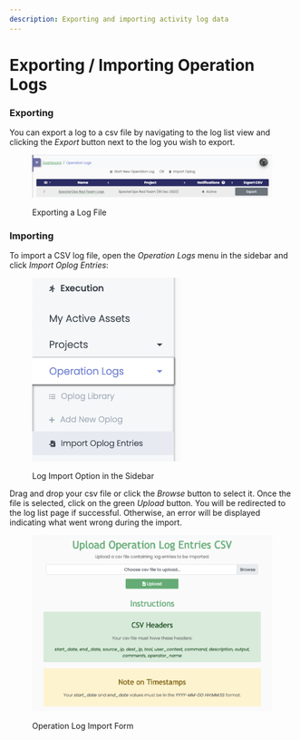 ```yaml
---
description: Exporting and importing activity log data
---
```


# Exporting / Importing Operation Logs

### Exporting

You can export a log to a csv file by navigating to the log list view and clicking the _Export_ button next to the log you wish to export.

<figure><img src="../../.gitbook/assets/image (20).png" alt=""><figcaption><p>Exporting a Log File</p></figcaption></figure>

### Importing

To import a CSV log file, open the _Operation Logs_ menu in the sidebar and click _Import Oplog Entries_:

<figure><img src="../../.gitbook/assets/image (27).png" alt=""><figcaption><p>Log Import Option in the Sidebar</p></figcaption></figure>

Drag and drop your csv file or click the _Browse_ button to select it. Once the file is selected, click on the green _Upload_ button. You will be redirected to the log list page if successful. Otherwise, an error will be displayed indicating what went wrong during the import.

<figure><img src="../../.gitbook/assets/image (18).png" alt=""><figcaption><p>Operation Log Import Form</p></figcaption></figure>
